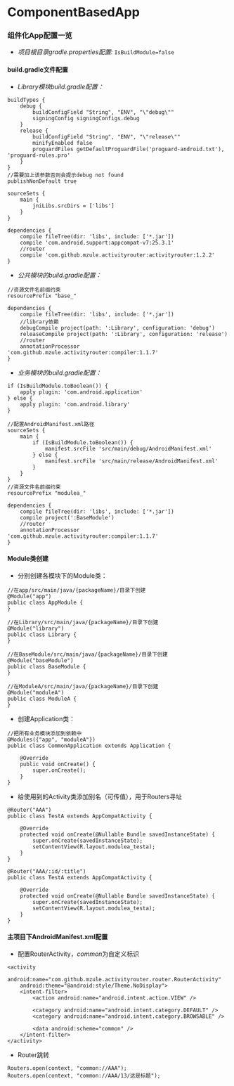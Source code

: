 # ComponentBasedApp

### 组件化App配置一览
* *项目根目录gradle.properties配置:*
```IsBuildModule=false```
#### **build.gradle文件配置**

* *Library模块build.gradle配置：*
```
buildTypes {
    debug {
        buildConfigField "String", "ENV", "\"debug\""
        signingConfig signingConfigs.debug
    }
    release {
        buildConfigField "String", "ENV", "\"release\""
        minifyEnabled false
        proguardFiles getDefaultProguardFile('proguard-android.txt'), 'proguard-rules.pro'
    }
}
//需要加上该参数否则会提示debug not found
publishNonDefault true 

sourceSets {
    main {
        jniLibs.srcDirs = ['libs']
    }
}

dependencies {
    compile fileTree(dir: 'libs', include: ['*.jar'])
    compile 'com.android.support:appcompat-v7:25.3.1'
    //router
    compile 'com.github.mzule.activityrouter:activityrouter:1.2.2'
}
```
* *公共模块的build.gradle配置：*
```
//资源文件名前缀约束
resourcePrefix "base_"

dependencies {
    compile fileTree(dir: 'libs', include: ['*.jar'])
    //library依赖
    debugCompile project(path: ':Library', configuration: 'debug')
    releaseCompile project(path: ':Library', configuration: 'release')
    //router
    annotationProcessor 'com.github.mzule.activityrouter:compiler:1.1.7'
}
```
*  *业务模块的build.gradle配置：*
```
if (IsBuildModule.toBoolean()) {
    apply plugin: 'com.android.application'
} else {
    apply plugin: 'com.android.library'
}
```
```
//配置AndroidManifest.xml路径
sourceSets {
	main {
		if (IsBuildModule.toBoolean()) {
			manifest.srcFile 'src/main/debug/AndroidManifest.xml'
	    } else {
			manifest.srcFile 'src/main/release/AndroidManifest.xml'
        }
    }
}
//资源文件名前缀约束
resourcePrefix "modulea_"

dependencies {
    compile fileTree(dir: 'libs', include: ['*.jar'])
    compile project(':BaseModule')
    //router
    annotationProcessor 'com.github.mzule.activityrouter:compiler:1.1.7'
}
```
#### **Module类创建**
- 分别创建各模块下的Module类：
```
//在app/src/main/java/{packageName}/目录下创建
@Module("app")
public class AppModule {
}

//在Library/src/main/java/{packageName}/目录下创建
@Module("library")
public class Library {
}

//在BaseModule/src/main/java/{packageName}/目录下创建
@Module("baseModule")
public class BaseModule {
}

//在ModuleA/src/main/java/{packageName}/目录下创建
@Module("moduleA")
public class ModuleA {
}
```
- 创建Application类：
```
//把所有业务模块添加到依赖中
@Modules({"app", "moduleA"})
public class CommonApplication extends Application {

    @Override
    public void onCreate() {
        super.onCreate();
    }
}
```
- 给使用到的Activity类添加别名（可传值），用于Routers寻址
```
@Router("AAA")
public class TestA extends AppCompatActivity {

    @Override
    protected void onCreate(@Nullable Bundle savedInstanceState) {
        super.onCreate(savedInstanceState);
        setContentView(R.layout.modulea_testa);
    }
}

@Router("AAA/:id/:title")
public class TestA extends AppCompatActivity {

    @Override
    protected void onCreate(@Nullable Bundle savedInstanceState) {
        super.onCreate(savedInstanceState);
        setContentView(R.layout.modulea_testa);
    }
}
```
#### **主项目下AndroidManifest.xml配置**
- 配置RouterActivity，*common*为自定义标识
```
<activity
    android:name="com.github.mzule.activityrouter.router.RouterActivity"
    android:theme="@android:style/Theme.NoDisplay">
    <intent-filter>
        <action android:name="android.intent.action.VIEW" />

        <category android:name="android.intent.category.DEFAULT" />
        <category android:name="android.intent.category.BROWSABLE" />

        <data android:scheme="common" />
    </intent-filter>
</activity>
```
- Router跳转
```
Routers.open(context, "common://AAA");
Routers.open(context, "common://AAA/13/这是标题");
```
